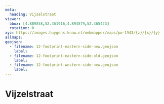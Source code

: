 ```yaml
---
meta:
  heading: Vijzelstraat
viewer:
  bbox: [4.889858,52.361916,4.894879,52.365423]
  rotation: 0
xyz: https://images.huygens.knaw.nl/webmapper/maps/pw-1943/{z}/{x}/{y}.png
allmaps:
geojson: 
  - filename: 12-footprint-eastern-side-new.geojson
    label: 
  - filename: 12-footprint-eastern-side-old.geojson
    label: 
  - filename: 12-footprint-western-side-new.geojson
    label: 
---
```

# Vijzelstraat
